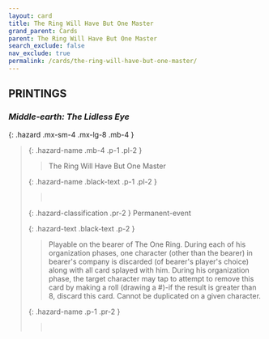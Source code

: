 ```yaml
---
layout: card
title: The Ring Will Have But One Master
grand_parent: Cards
parent: The Ring Will Have But One Master
search_exclude: false
nav_exclude: true
permalink: /cards/the-ring-will-have-but-one-master/
---
```


## PRINTINGS


### _Middle-earth: The Lidless Eye_

{: .hazard .mx-sm-4 .mx-lg-8 .mb-4 }
> {: .hazard-name .mb-4 .p-1 .pl-2 }
> > <div class="hazard-mp"></div>
> > <div class="card-name">The Ring Will Have But One Master</div>
>
> {: .hazard-name .black-text .p-1 .pl-2 }
> > &nbsp;
>
> {: .hazard-classification .pr-2 }
> Permanent-event
>
> {: .hazard-text .black-text .p-2 }
> > Playable on the bearer of The One Ring. During each of his organization phases, one character (other than the bearer) in bearer's company is discarded (of bearer's player's choice) along with all card splayed with him. During his organization phase, the target character may tap to attempt to remove this card by making a roll (drawing a #)-if the result is greater than 8, discard this card. Cannot be duplicated on a given character. 
>
> {: .hazard-name .p-1 .pr-2 }
> > <div class="card-shield"></div>
> > <div class="card-corruption">&nbsp;</div>

